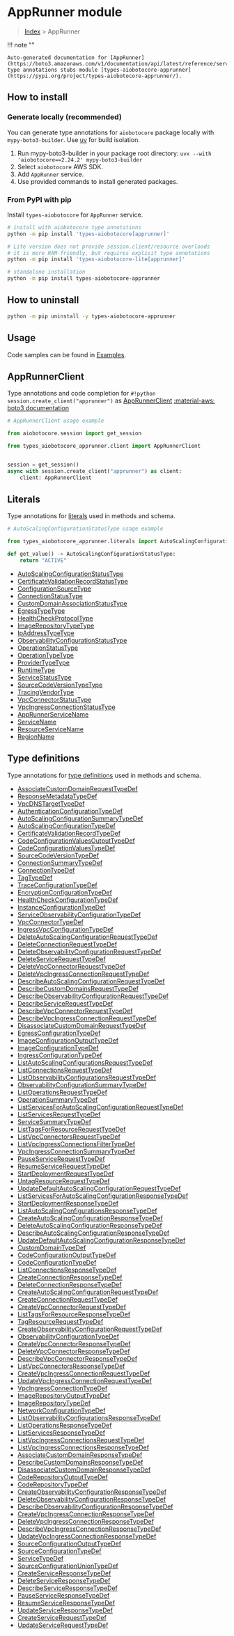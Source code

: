 # AppRunner module

> [Index](../README.md) > AppRunner


!!! note ""

    Auto-generated documentation for [AppRunner](https://boto3.amazonaws.com/v1/documentation/api/latest/reference/services/apprunner.html#apprunner)
    type annotations stubs module [types-aiobotocore-apprunner](https://pypi.org/project/types-aiobotocore-apprunner/).

## How to install

### Generate locally (recommended)

You can generate type annotations for `aiobotocore` package locally with `mypy-boto3-builder`.
Use [uv](https://docs.astral.sh/uv/getting-started/installation/) for build isolation.

1. Run mypy-boto3-builder in your package root directory: `uvx --with 'aiobotocore==2.24.2' mypy-boto3-builder`
1. Select `aiobotocore` AWS SDK.
1. Add `AppRunner` service.
1. Use provided commands to install generated packages.



### From PyPI with pip

Install `types-aiobotocore` for `AppRunner` service.

```bash
# install with aiobotocore type annotations
python -m pip install 'types-aiobotocore[apprunner]'

# Lite version does not provide session.client/resource overloads
# it is more RAM-friendly, but requires explicit type annotations
python -m pip install 'types-aiobotocore-lite[apprunner]'

# standalone installation
python -m pip install types-aiobotocore-apprunner
```



## How to uninstall

```bash
python -m pip uninstall -y types-aiobotocore-apprunner
```

## Usage

Code samples can be found in [Examples](./usage.md).

## AppRunnerClient

Type annotations and code completion for  `#!python session.create_client("apprunner")` as [AppRunnerClient](./client.md)
[:material-aws: boto3 documentation](https://boto3.amazonaws.com/v1/documentation/api/latest/reference/services/apprunner.html#AppRunner.Client)

```python
# AppRunnerClient usage example

from aiobotocore.session import get_session

from types_aiobotocore_apprunner.client import AppRunnerClient


session = get_session()
async with session.create_client("apprunner") as client:
    client: AppRunnerClient
```








## Literals

Type annotations for [literals](./literals.md) used in methods and schema.

```python
# AutoScalingConfigurationStatusType usage example

from types_aiobotocore_apprunner.literals import AutoScalingConfigurationStatusType

def get_value() -> AutoScalingConfigurationStatusType:
    return "ACTIVE"
```

- [AutoScalingConfigurationStatusType](./literals.md#autoscalingconfigurationstatustype)
- [CertificateValidationRecordStatusType](./literals.md#certificatevalidationrecordstatustype)
- [ConfigurationSourceType](./literals.md#configurationsourcetype)
- [ConnectionStatusType](./literals.md#connectionstatustype)
- [CustomDomainAssociationStatusType](./literals.md#customdomainassociationstatustype)
- [EgressTypeType](./literals.md#egresstypetype)
- [HealthCheckProtocolType](./literals.md#healthcheckprotocoltype)
- [ImageRepositoryTypeType](./literals.md#imagerepositorytypetype)
- [IpAddressTypeType](./literals.md#ipaddresstypetype)
- [ObservabilityConfigurationStatusType](./literals.md#observabilityconfigurationstatustype)
- [OperationStatusType](./literals.md#operationstatustype)
- [OperationTypeType](./literals.md#operationtypetype)
- [ProviderTypeType](./literals.md#providertypetype)
- [RuntimeType](./literals.md#runtimetype)
- [ServiceStatusType](./literals.md#servicestatustype)
- [SourceCodeVersionTypeType](./literals.md#sourcecodeversiontypetype)
- [TracingVendorType](./literals.md#tracingvendortype)
- [VpcConnectorStatusType](./literals.md#vpcconnectorstatustype)
- [VpcIngressConnectionStatusType](./literals.md#vpcingressconnectionstatustype)
- [AppRunnerServiceName](./literals.md#apprunnerservicename)
- [ServiceName](./literals.md#servicename)
- [ResourceServiceName](./literals.md#resourceservicename)
- [RegionName](./literals.md#regionname)




## Type definitions

Type annotations for [type definitions](./type_defs.md) used in methods and schema.

- [AssociateCustomDomainRequestTypeDef](./type_defs.md#associatecustomdomainrequesttypedef)
- [ResponseMetadataTypeDef](./type_defs.md#responsemetadatatypedef)
- [VpcDNSTargetTypeDef](./type_defs.md#vpcdnstargettypedef)
- [AuthenticationConfigurationTypeDef](./type_defs.md#authenticationconfigurationtypedef)
- [AutoScalingConfigurationSummaryTypeDef](./type_defs.md#autoscalingconfigurationsummarytypedef)
- [AutoScalingConfigurationTypeDef](./type_defs.md#autoscalingconfigurationtypedef)
- [CertificateValidationRecordTypeDef](./type_defs.md#certificatevalidationrecordtypedef)
- [CodeConfigurationValuesOutputTypeDef](./type_defs.md#codeconfigurationvaluesoutputtypedef)
- [CodeConfigurationValuesTypeDef](./type_defs.md#codeconfigurationvaluestypedef)
- [SourceCodeVersionTypeDef](./type_defs.md#sourcecodeversiontypedef)
- [ConnectionSummaryTypeDef](./type_defs.md#connectionsummarytypedef)
- [ConnectionTypeDef](./type_defs.md#connectiontypedef)
- [TagTypeDef](./type_defs.md#tagtypedef)
- [TraceConfigurationTypeDef](./type_defs.md#traceconfigurationtypedef)
- [EncryptionConfigurationTypeDef](./type_defs.md#encryptionconfigurationtypedef)
- [HealthCheckConfigurationTypeDef](./type_defs.md#healthcheckconfigurationtypedef)
- [InstanceConfigurationTypeDef](./type_defs.md#instanceconfigurationtypedef)
- [ServiceObservabilityConfigurationTypeDef](./type_defs.md#serviceobservabilityconfigurationtypedef)
- [VpcConnectorTypeDef](./type_defs.md#vpcconnectortypedef)
- [IngressVpcConfigurationTypeDef](./type_defs.md#ingressvpcconfigurationtypedef)
- [DeleteAutoScalingConfigurationRequestTypeDef](./type_defs.md#deleteautoscalingconfigurationrequesttypedef)
- [DeleteConnectionRequestTypeDef](./type_defs.md#deleteconnectionrequesttypedef)
- [DeleteObservabilityConfigurationRequestTypeDef](./type_defs.md#deleteobservabilityconfigurationrequesttypedef)
- [DeleteServiceRequestTypeDef](./type_defs.md#deleteservicerequesttypedef)
- [DeleteVpcConnectorRequestTypeDef](./type_defs.md#deletevpcconnectorrequesttypedef)
- [DeleteVpcIngressConnectionRequestTypeDef](./type_defs.md#deletevpcingressconnectionrequesttypedef)
- [DescribeAutoScalingConfigurationRequestTypeDef](./type_defs.md#describeautoscalingconfigurationrequesttypedef)
- [DescribeCustomDomainsRequestTypeDef](./type_defs.md#describecustomdomainsrequesttypedef)
- [DescribeObservabilityConfigurationRequestTypeDef](./type_defs.md#describeobservabilityconfigurationrequesttypedef)
- [DescribeServiceRequestTypeDef](./type_defs.md#describeservicerequesttypedef)
- [DescribeVpcConnectorRequestTypeDef](./type_defs.md#describevpcconnectorrequesttypedef)
- [DescribeVpcIngressConnectionRequestTypeDef](./type_defs.md#describevpcingressconnectionrequesttypedef)
- [DisassociateCustomDomainRequestTypeDef](./type_defs.md#disassociatecustomdomainrequesttypedef)
- [EgressConfigurationTypeDef](./type_defs.md#egressconfigurationtypedef)
- [ImageConfigurationOutputTypeDef](./type_defs.md#imageconfigurationoutputtypedef)
- [ImageConfigurationTypeDef](./type_defs.md#imageconfigurationtypedef)
- [IngressConfigurationTypeDef](./type_defs.md#ingressconfigurationtypedef)
- [ListAutoScalingConfigurationsRequestTypeDef](./type_defs.md#listautoscalingconfigurationsrequesttypedef)
- [ListConnectionsRequestTypeDef](./type_defs.md#listconnectionsrequesttypedef)
- [ListObservabilityConfigurationsRequestTypeDef](./type_defs.md#listobservabilityconfigurationsrequesttypedef)
- [ObservabilityConfigurationSummaryTypeDef](./type_defs.md#observabilityconfigurationsummarytypedef)
- [ListOperationsRequestTypeDef](./type_defs.md#listoperationsrequesttypedef)
- [OperationSummaryTypeDef](./type_defs.md#operationsummarytypedef)
- [ListServicesForAutoScalingConfigurationRequestTypeDef](./type_defs.md#listservicesforautoscalingconfigurationrequesttypedef)
- [ListServicesRequestTypeDef](./type_defs.md#listservicesrequesttypedef)
- [ServiceSummaryTypeDef](./type_defs.md#servicesummarytypedef)
- [ListTagsForResourceRequestTypeDef](./type_defs.md#listtagsforresourcerequesttypedef)
- [ListVpcConnectorsRequestTypeDef](./type_defs.md#listvpcconnectorsrequesttypedef)
- [ListVpcIngressConnectionsFilterTypeDef](./type_defs.md#listvpcingressconnectionsfiltertypedef)
- [VpcIngressConnectionSummaryTypeDef](./type_defs.md#vpcingressconnectionsummarytypedef)
- [PauseServiceRequestTypeDef](./type_defs.md#pauseservicerequesttypedef)
- [ResumeServiceRequestTypeDef](./type_defs.md#resumeservicerequesttypedef)
- [StartDeploymentRequestTypeDef](./type_defs.md#startdeploymentrequesttypedef)
- [UntagResourceRequestTypeDef](./type_defs.md#untagresourcerequesttypedef)
- [UpdateDefaultAutoScalingConfigurationRequestTypeDef](./type_defs.md#updatedefaultautoscalingconfigurationrequesttypedef)
- [ListServicesForAutoScalingConfigurationResponseTypeDef](./type_defs.md#listservicesforautoscalingconfigurationresponsetypedef)
- [StartDeploymentResponseTypeDef](./type_defs.md#startdeploymentresponsetypedef)
- [ListAutoScalingConfigurationsResponseTypeDef](./type_defs.md#listautoscalingconfigurationsresponsetypedef)
- [CreateAutoScalingConfigurationResponseTypeDef](./type_defs.md#createautoscalingconfigurationresponsetypedef)
- [DeleteAutoScalingConfigurationResponseTypeDef](./type_defs.md#deleteautoscalingconfigurationresponsetypedef)
- [DescribeAutoScalingConfigurationResponseTypeDef](./type_defs.md#describeautoscalingconfigurationresponsetypedef)
- [UpdateDefaultAutoScalingConfigurationResponseTypeDef](./type_defs.md#updatedefaultautoscalingconfigurationresponsetypedef)
- [CustomDomainTypeDef](./type_defs.md#customdomaintypedef)
- [CodeConfigurationOutputTypeDef](./type_defs.md#codeconfigurationoutputtypedef)
- [CodeConfigurationTypeDef](./type_defs.md#codeconfigurationtypedef)
- [ListConnectionsResponseTypeDef](./type_defs.md#listconnectionsresponsetypedef)
- [CreateConnectionResponseTypeDef](./type_defs.md#createconnectionresponsetypedef)
- [DeleteConnectionResponseTypeDef](./type_defs.md#deleteconnectionresponsetypedef)
- [CreateAutoScalingConfigurationRequestTypeDef](./type_defs.md#createautoscalingconfigurationrequesttypedef)
- [CreateConnectionRequestTypeDef](./type_defs.md#createconnectionrequesttypedef)
- [CreateVpcConnectorRequestTypeDef](./type_defs.md#createvpcconnectorrequesttypedef)
- [ListTagsForResourceResponseTypeDef](./type_defs.md#listtagsforresourceresponsetypedef)
- [TagResourceRequestTypeDef](./type_defs.md#tagresourcerequesttypedef)
- [CreateObservabilityConfigurationRequestTypeDef](./type_defs.md#createobservabilityconfigurationrequesttypedef)
- [ObservabilityConfigurationTypeDef](./type_defs.md#observabilityconfigurationtypedef)
- [CreateVpcConnectorResponseTypeDef](./type_defs.md#createvpcconnectorresponsetypedef)
- [DeleteVpcConnectorResponseTypeDef](./type_defs.md#deletevpcconnectorresponsetypedef)
- [DescribeVpcConnectorResponseTypeDef](./type_defs.md#describevpcconnectorresponsetypedef)
- [ListVpcConnectorsResponseTypeDef](./type_defs.md#listvpcconnectorsresponsetypedef)
- [CreateVpcIngressConnectionRequestTypeDef](./type_defs.md#createvpcingressconnectionrequesttypedef)
- [UpdateVpcIngressConnectionRequestTypeDef](./type_defs.md#updatevpcingressconnectionrequesttypedef)
- [VpcIngressConnectionTypeDef](./type_defs.md#vpcingressconnectiontypedef)
- [ImageRepositoryOutputTypeDef](./type_defs.md#imagerepositoryoutputtypedef)
- [ImageRepositoryTypeDef](./type_defs.md#imagerepositorytypedef)
- [NetworkConfigurationTypeDef](./type_defs.md#networkconfigurationtypedef)
- [ListObservabilityConfigurationsResponseTypeDef](./type_defs.md#listobservabilityconfigurationsresponsetypedef)
- [ListOperationsResponseTypeDef](./type_defs.md#listoperationsresponsetypedef)
- [ListServicesResponseTypeDef](./type_defs.md#listservicesresponsetypedef)
- [ListVpcIngressConnectionsRequestTypeDef](./type_defs.md#listvpcingressconnectionsrequesttypedef)
- [ListVpcIngressConnectionsResponseTypeDef](./type_defs.md#listvpcingressconnectionsresponsetypedef)
- [AssociateCustomDomainResponseTypeDef](./type_defs.md#associatecustomdomainresponsetypedef)
- [DescribeCustomDomainsResponseTypeDef](./type_defs.md#describecustomdomainsresponsetypedef)
- [DisassociateCustomDomainResponseTypeDef](./type_defs.md#disassociatecustomdomainresponsetypedef)
- [CodeRepositoryOutputTypeDef](./type_defs.md#coderepositoryoutputtypedef)
- [CodeRepositoryTypeDef](./type_defs.md#coderepositorytypedef)
- [CreateObservabilityConfigurationResponseTypeDef](./type_defs.md#createobservabilityconfigurationresponsetypedef)
- [DeleteObservabilityConfigurationResponseTypeDef](./type_defs.md#deleteobservabilityconfigurationresponsetypedef)
- [DescribeObservabilityConfigurationResponseTypeDef](./type_defs.md#describeobservabilityconfigurationresponsetypedef)
- [CreateVpcIngressConnectionResponseTypeDef](./type_defs.md#createvpcingressconnectionresponsetypedef)
- [DeleteVpcIngressConnectionResponseTypeDef](./type_defs.md#deletevpcingressconnectionresponsetypedef)
- [DescribeVpcIngressConnectionResponseTypeDef](./type_defs.md#describevpcingressconnectionresponsetypedef)
- [UpdateVpcIngressConnectionResponseTypeDef](./type_defs.md#updatevpcingressconnectionresponsetypedef)
- [SourceConfigurationOutputTypeDef](./type_defs.md#sourceconfigurationoutputtypedef)
- [SourceConfigurationTypeDef](./type_defs.md#sourceconfigurationtypedef)
- [ServiceTypeDef](./type_defs.md#servicetypedef)
- [SourceConfigurationUnionTypeDef](./type_defs.md#sourceconfigurationuniontypedef)
- [CreateServiceResponseTypeDef](./type_defs.md#createserviceresponsetypedef)
- [DeleteServiceResponseTypeDef](./type_defs.md#deleteserviceresponsetypedef)
- [DescribeServiceResponseTypeDef](./type_defs.md#describeserviceresponsetypedef)
- [PauseServiceResponseTypeDef](./type_defs.md#pauseserviceresponsetypedef)
- [ResumeServiceResponseTypeDef](./type_defs.md#resumeserviceresponsetypedef)
- [UpdateServiceResponseTypeDef](./type_defs.md#updateserviceresponsetypedef)
- [CreateServiceRequestTypeDef](./type_defs.md#createservicerequesttypedef)
- [UpdateServiceRequestTypeDef](./type_defs.md#updateservicerequesttypedef)

